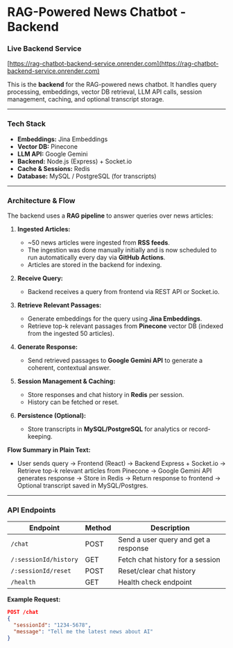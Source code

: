 # RAG-Powered News Chatbot - Backend

### Live Backend Service
[https://rag-chatbot-backend-service.onrender.com](https://rag-chatbot-backend-service.onrender.com)

This is the **backend** for the RAG-powered news chatbot. It handles query processing, embeddings, vector DB retrieval, LLM API calls, session management, caching, and optional transcript storage.

---

### Tech Stack

- **Embeddings:** Jina Embeddings  
- **Vector DB:** Pinecone  
- **LLM API:** Google Gemini  
- **Backend:** Node.js (Express) + Socket.io  
- **Cache & Sessions:** Redis  
- **Database:** MySQL / PostgreSQL (for transcripts)  

---

### Architecture & Flow

The backend uses a **RAG pipeline** to answer queries over news articles:

1. **Ingested Articles:**  
   - ~50 news articles were ingested from **RSS feeds**.  
   - The ingestion was done manually initially and is now scheduled to run automatically every day via **GitHub Actions**.  
   - Articles are stored in the backend for indexing.

2. **Receive Query:**  
   - Backend receives a query from frontend via REST API or Socket.io.

3. **Retrieve Relevant Passages:**  
   - Generate embeddings for the query using **Jina Embeddings**.  
   - Retrieve top-k relevant passages from **Pinecone** vector DB (indexed from the ingested 50 articles).

4. **Generate Response:**  
   - Send retrieved passages to **Google Gemini API** to generate a coherent, contextual answer.

5. **Session Management & Caching:**  
   - Store responses and chat history in **Redis** per session.  
   - History can be fetched or reset.

6. **Persistence (Optional):**  
   - Store transcripts in **MySQL/PostgreSQL** for analytics or record-keeping.

**Flow Summary in Plain Text:**

- User sends query → Frontend (React) → Backend Express + Socket.io → Retrieve top-k relevant articles from Pinecone → Google Gemini API generates response → Store in Redis → Return response to frontend → Optional transcript saved in MySQL/Postgres.

---

### API Endpoints

| Endpoint              | Method | Description                              |
|----------------------|--------|------------------------------------------|
| `/chat`               | POST   | Send a user query and get a response     |
| `/:sessionId/history` | GET    | Fetch chat history for a session         |
| `/:sessionId/reset`   | POST   | Reset/clear chat history                 |
| `/health`             | GET    | Health check endpoint                     |

**Example Request:**

```json
POST /chat
{
  "sessionId": "1234-5678",
  "message": "Tell me the latest news about AI"
}
